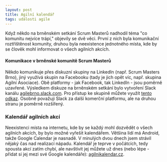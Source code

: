 ```yaml
---
layout: post
title: Agilní kalendář
tags: události agile
---
```


Když někdo na brněnském setkání Scrum Masterů nadhodil téma "co komunitu nejvíce trápí,"
objevily se dvě věci. První z nich byla komunikační roztříštěnost komunity, druhou byla
neexistence jednotného místa, kde by se člověk mohl informovat o všech agilních akcích.

#### Komunikace v brněnské komunitě Scrum Masterů

Někdo komunikuje přes
diskuzní skupiny na LinkedIn (např. Scrum Masters Brno), jiný využívá skupin na Facebooku
(tady je jich opět víc, např. skupina Agilní Asociace). Obě platformy - jak Facebook,
tak LinkedIn - jsou poměrně uzavřené. Výsledkem diskuze na brněnském setkání bylo vytvoření Slack kanálu
[agilebrno.slack.com](https://agilebrno.slack.com).
Pro přístup ke skupině můžete využít [tento odkaz](https://join.slack.com/t/agilebrno/shared_invite/enQtMjgxNzMwMzkxNjAwLTNmNDIyZGNlYWVjOWM4MTJmNjVmNzgzOTRlN2Y0NWVhMDFiMGI1YzEwYWU2ZTYxNGQ2NDhhNDgzOTMzMTkyMDQ).
Osobně považuji Slack za další komerční platformu, ale na druhou stranu je poměrně
rozšířený.

### Kalendář agilních akcí

Neexistenci místa na internetu, kde by se každý mohl dozvědět o všech agilních akcích,
by bylo možné vyřešit kalendářem. Většina lidí má Android, takže Google Calendar je nasnadě.
V minulých dvou dnech jsem strávil nějaký čas nad realizací nápadu. Kalendář je teprve v počátcích,
tedy spousta akcí zatím chybí, ale navštívit jej můžete už dnes (nebo lépe - přidat si jej mezi své
Google kalendáře): [agilnikalendar.cz](http://agilnikalendar.cz).


